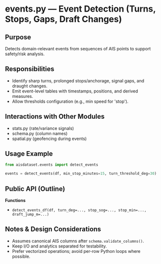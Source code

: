 # events.py — Event Detection (Turns, Stops, Gaps, Draft Changes)

## Purpose
Detects domain-relevant events from sequences of AIS points to support safety/risk analysis.

## Responsibilities
- Identify sharp turns, prolonged stops/anchorage, signal gaps, and draught changes.
- Emit event-level tables with timestamps, positions, and derived measures.
- Allow thresholds configuration (e.g., min speed for 'stop').

## Interactions with Other Modules
- stats.py (rate/variance signals)
- schema.py (column names)
- spatial.py (geofencing during events)

## Usage Example
```python
from aisdataset.events import detect_events

events = detect_events(df, min_stop_minutes=15, turn_threshold_deg=30)
```

## Public API (Outline)
**Functions**
- `detect_events_df(df, turn_deg=..., stop_sog=..., stop_min=..., draft_jump_m=...)`

## Notes & Design Considerations
- Assumes canonical AIS columns after `schema.validate_columns()`.
- Keep I/O and analytics separated for testability.
- Prefer vectorized operations; avoid per-row Python loops where possible.